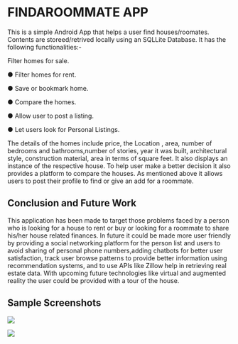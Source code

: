 
# FINDAROOMMATE APP
This is a simple Android App that helps a user find houses/roomates. Contents are storeed/retrived locally using an SQLLite Database.
It has the following functionalities:-

Filter homes for sale.

● Filter homes for rent.

● Save or bookmark home.

● Compare the homes.

● Allow user to post a listing.

● Let users look for Personal Listings.

The details of the homes include price, the Location , area, number of bedrooms and bathrooms,number of stories, year it was built, architectural style, construction material, area
in terms of square feet. It also displays an instance of the respective house. To help user make a better decision it also provides a platform to compare the houses. As mentioned
above it allows users to post their profile to find or give an add for a roommate.

## Conclusion and Future Work

This application has been made to target those problems faced by a person who is looking for a house to rent or buy or looking for a roommate to share his/her house related finances.
In future it could be made more user friendly by providing a social networking platform for the person list and users to avoid sharing of personal phone numbers,adding chatbots for better
user satisfaction, track user browse patterns to provide better information using recommendation systems, and to use APIs like Zillow help in retrieving real estate data. With
upcoming future technologies like virtual and augmented reality the user could be provided with a tour of the house.

## Sample Screenshots
![](https://i.imgur.com/lJxxbAx.jpg)

![](https://i.imgur.com/uXWhg8S.jpg)
